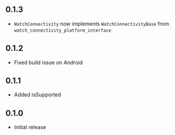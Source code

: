 ## 0.1.3
- `WatchConnectivity` now implements `WatchConnectivityBase` from `watch_connectivity_platform_interface`

## 0.1.2
- Fixed build issue on Android

## 0.1.1
- Added isSupported

## 0.1.0
- Initial release
